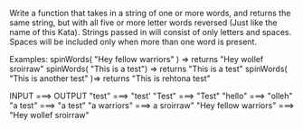 Write a function that takes in a string of one or more words, and returns the same string, but with all five or more letter words reversed (Just like the name of this Kata). Strings passed in will consist of only letters and spaces. Spaces will be included only when more than one word is present.

Examples: spinWords( "Hey fellow warriors" ) => returns "Hey wollef sroirraw" spinWords( "This is a test") => returns "This is a test" spinWords( "This is another test" )=> returns "This is rehtona test"

INPUT ===> OUTPUT
"test" ===> "test'
"Test" ===> "Test"
"hello" ===> "olleh"
"a test" ===> "a test"
"a warriors" ===> a sroirraw"
"Hey fellow warriors" ===> "Hey wollef sroirraw"
